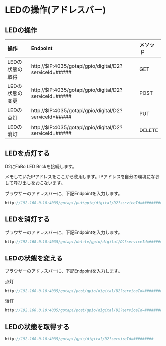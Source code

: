 # LEDの操作(アドレスバー)

## LEDの操作

|操作|Endpoint|メソッド|
|:--|:--|:--|
|LEDの状態の取得|http://$IP:4035/gotapi/gpio/digital/D2?serviceId=#####|GET|
|LEDの状態の変更|http://$IP:4035/gotapi/gpio/digital/D2?serviceId=#####|POST|
|LEDの点灯|http://$IP:4035/gotapi/gpio/digital/D2?serviceId=#####|PUT|
|LEDの消灯|http://$IP:4035/gotapi/gpio/digital/D2?serviceId=#####|DELETE|


## LEDを点灯する

D2にFaBo LED Brickを接続します。

メモしていたIPアドレスをここから使用します。IPアドレスを自分の環境になおして呼び出しをおこないます。

ブラウザーのアドレスバーに、下記Endpointを入力します。

```javascript
http://192.168.0.10:4035/gotapi/put/gpio/digital/D2?serviceId=#########
```

## LEDを消灯する

ブラウザーのアドレスバーに、下記Endpointを入力します。

```javascript
http://192.168.0.10:4035/gotapi/delete/gpio/digital/D2?serviceId=#########
```

## LEDの状態を変える

ブラウザーのアドレスバーに、下記Endpointを入力します。

点灯
```javascript
http://192.168.0.10:4035/gotapi/post/gpio/digital/D2?serviceId=#########&value=1
```

消灯
```javascript
http://192.168.0.10:4035/gotapi/post/gpio/digital/D2?serviceId=#########&value=0
```

## LEDの状態を取得する

```javascript
http://192.168.0.10:4035/gotapi/gpio/digital/D2?serviceId=#########
```

